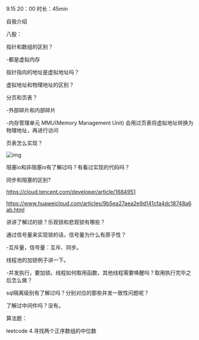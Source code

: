 9.15 20：00 时长：45min



自我介绍

八股：

指针和数组的区别？

-都是虚拟内存



指针指向的地址是虚拟地址吗？

虚拟地址和物理地址的区别？

分页和页表？

-外部碎片和内部碎片

-内存管理单元 MMU(Memory Management Unit) 会用过页表将虚拟地址转换为物理地址，再进行访问





页表怎么实现？

![img](https://pic2.zhimg.com/80/v2-31dc3ee784b8be3e10f454ddcb5d8e69_1440w.jpg)



阻塞io和非阻塞io有了解过吗？有看过实现的代码吗？

同步和阻塞的区别?

https://cloud.tencent.com/developer/article/1684951

https://www.huaweicloud.com/articles/9b5ea27aea2e9d141cfa4dc18748a6ab.html



讲讲了解过的锁？乐观锁和悲观锁有哪些？

通过信号量来实现锁的话，信号量为什么有原子性？

-互斥量，信号量：互斥、同步。



线程池的加锁例子讲一下。

-并发执行，要加锁。线程如何取用函数，其他线程需要唤醒吗？取用执行完毕之后怎么做？

sql隔离级别有了解过吗？分别对应的那些并发一致性问题呢？

了解过中间件吗？没有。



算法题：

leetcode 4.寻找两个正序数组的中位数